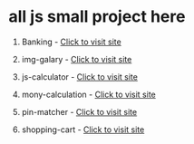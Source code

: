 
# all js small project here

1. Banking - [Click to visit site](https://banking-osama.netlify.app)

2. img-galary - [Click to visit site](https://shopping-gallary-osama.netlify.app)

3. js-calculator - [Click to visit site](https://simple-calculator-osama.netlify.app)

4. mony-calculation - [Click to visit site](https://mony-calculation-osama.netlify.app)

5. pin-matcher - [Click to visit site](https://pin-matcher-osama.netlify.app)

6. shopping-cart - [Click to visit site](https://shopping-cart-osama.netlify.app)
